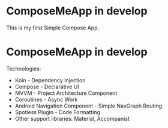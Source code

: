 # ComposeMeApp in develop

This is my first Simple Compose App.

# ComposeMeApp in develop

Technologies:
* Koin - Dependency Injection
* Compose - Declarative UI
* MVVM - Project Architecture Component
* Coroutines - Async Work
* Android Navigation Component - Simple NavGraph Routing
* Spotless Plugin - Code Formatting
* Other support libraries: Material, Accompanist
